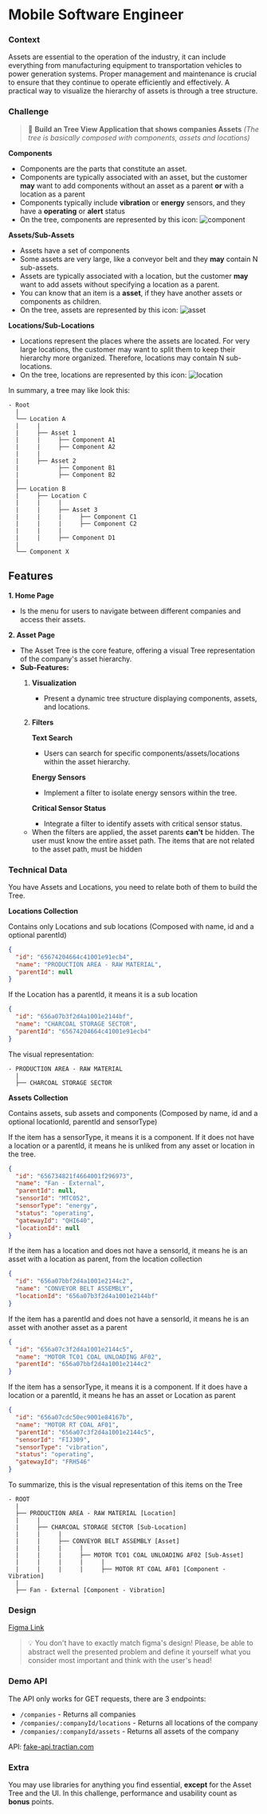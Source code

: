# Mobile Software Engineer

### Context

Assets are essential to the operation of the industry, it can include everything from manufacturing equipment to transportation vehicles to power generation systems. Proper management and maintenance is crucial to ensure that they continue to operate efficiently and effectively. A practical way to visualize the hierarchy of assets is through a tree structure.

### Challenge

> 📌  **Build an Tree View Application that shows companies Assets** 
*(The tree is basically composed with components, assets and locations)*

**Components**

- Components are the parts that constitute an asset.
- Components are typically associated with an asset, but the customer **may** want to add components without an asset as a parent **or** with a location as a parent
- Components typically include **vibration** or **energy** sensors, and they have a **operating** or **alert** status
- On the tree, components are represented by this icon:
![component](../assets/component.png)
    

**Assets/Sub-Assets**

- Assets have a set of components
- Some assets are very large, like a conveyor belt and they **may** contain N sub-assets.
- Assets are typically associated with a location, but the customer **may** want to add assets without specifying a location as a parent.
- You can know that an item is a **asset**, if they have another assets or components as children.
- On the tree, assets are represented by this icon:
![asset](../assets/asset.png)
    

**Locations/Sub-Locations**

- Locations represent the places where the assets are located. For very large locations, the customer may want to split them to keep their hierarchy more organized. Therefore, locations may contain N sub-locations.
- On the tree, locations are represented by this icon:
![location](../assets/location.png)

In summary, a tree may like look this:

```
- Root
  |
  └── Location A
  |     |
  |     ├── Asset 1
  |     |     ├── Component A1
  |     |     ├── Component A2
  |     |
  |     ├── Asset 2
  |           ├── Component B1
  |           ├── Component B2
  |
  ├── Location B
  |     ├── Location C
  |     |     |
  |     |     ├── Asset 3
  |     |     |     ├── Component C1
  |     |     |     ├── Component C2
  |     |     |
  |     |     ├── Component D1
  |
  └── Component X
```

## Features

**1. Home Page**

- Is the menu for users to navigate between different companies and access  their assets.

**2. Asset Page**

- The Asset Tree is the core feature, offering a visual Tree representation of the company's asset hierarchy.
- **Sub-Features:**
    1. **Visualization**
        - Present a dynamic tree structure displaying components, assets, and locations.
    2. **Filters**
        
        **Text Search**
        
        - Users can search for specific components/assets/locations within the asset hierarchy.
        
        **Energy Sensors**
        
        - Implement a filter to isolate energy sensors within the tree.
        
        **Critical Sensor Status**
        
        - Integrate a filter to identify assets with critical sensor status.
    - When the filters are applied, the asset parents **can't** be hidden. The user must know the entire asset path. The items that are not related to the asset path, must be hidden

### Technical Data
You have Assets and Locations, you need to relate both of them to build the Tree.

**Locations Collection**

Contains only Locations and sub locations (Composed with name, id and a optional parentId)
```json
{
  "id": "65674204664c41001e91ecb4",
  "name": "PRODUCTION AREA - RAW MATERIAL",
  "parentId": null
}
```

If the Location has a parentId, it means it is a sub location
```json
{
  "id": "656a07b3f2d4a1001e2144bf",
  "name": "CHARCOAL STORAGE SECTOR",
  "parentId": "65674204664c41001e91ecb4"
}
```

The visual representation:
```
- PRODUCTION AREA - RAW MATERIAL
  |
  ├── CHARCOAL STORAGE SECTOR
```

    
**Assets Collection**

Contains assets, sub assets and components (Composed by name, id and a optional locationId, parentId and sensorType)

If the item has a sensorType, it means it is a component. If it does not have a location or a parentId, it means he is unliked from any asset or location in the tree.
```json
{
  "id": "656734821f4664001f296973",
  "name": "Fan - External",
  "parentId": null,
  "sensorId": "MTC052",
  "sensorType": "energy",
  "status": "operating",
  "gatewayId": "QHI640",
  "locationId": null
}
```

If the item has a location and does not have a sensorId, it means he is an asset with a location as parent, from the location collection
```json
{
  "id": "656a07bbf2d4a1001e2144c2",
  "name": "CONVEYOR BELT ASSEMBLY",
  "locationId": "656a07b3f2d4a1001e2144bf"
}
```

If the item has a parentId and does not have a sensorId, it means he is an asset with another asset as a parent
```json
{
  "id": "656a07c3f2d4a1001e2144c5",
  "name": "MOTOR TC01 COAL UNLOADING AF02",
  "parentId": "656a07bbf2d4a1001e2144c2"
}
```

If the item has a sensorType, it means it is a component. If it does have a location or a parentId, it means he has an asset or Location as parent    
```json
{
  "id": "656a07cdc50ec9001e84167b",
  "name": "MOTOR RT COAL AF01",
  "parentId": "656a07c3f2d4a1001e2144c5",
  "sensorId": "FIJ309",
  "sensorType": "vibration",
  "status": "operating",
  "gatewayId": "FRH546"
}
```
        
To summarize, this is the visual representation of this items on the Tree
```
- ROOT
  |
  ├── PRODUCTION AREA - RAW MATERIAL [Location]
  |     |
  |     ├── CHARCOAL STORAGE SECTOR [Sub-Location]
  |     |     |
  |     |     ├── CONVEYOR BELT ASSEMBLY [Asset]
  |     |     |     |
  |     |     |     ├── MOTOR TC01 COAL UNLOADING AF02 [Sub-Asset]
  |     |     |     |     |
  |     |     |     |     ├── MOTOR RT COAL AF01 [Component - Vibration]
  |
  ├── Fan - External [Component - Vibration]
```

### Design
[Figma Link](https://www.figma.com/file/IP50SSLkagXsUNWiZj0PjP/%5BCareers%5D-Flutter-Challenge-v2?type=design&node-id=0%3A1&mode=design&t=puUgGuBG9v8leaSQ-1)

> 💡 You don't have to exactly match figma's design! Please, be able to abstract well the presented problem and define it yourself what you consider most important and think with the user's head!


### Demo API
The API only works for GET requests, there are 3 endpoints:

- `/companies` - Returns all companies
- `/companies/:companyId/locations` - Returns all locations of the company
- `/companies/:companyId/assets` - Returns all assets of the company

API: [fake-api.tractian.com](fake-api.tractian.com)

### Extra
You may use libraries for anything you find essential, **except** for the Asset Tree and the UI.
In this challenge, performance and usability count as **bonus** points.